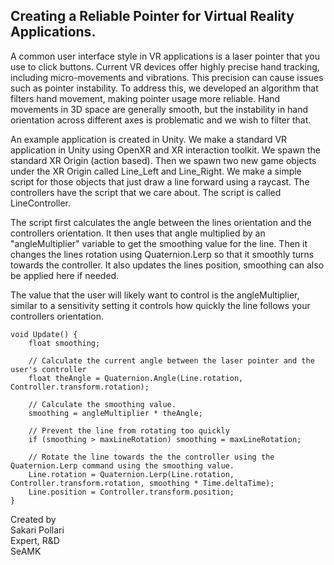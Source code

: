 ## Creating a Reliable Pointer for Virtual Reality Applications.

A common user interface style in VR applications is a laser pointer that you use to click buttons. Current VR devices offer highly precise hand tracking, including micro-movements and vibrations. This precision can cause issues such as pointer instability. To address this, we developed an algorithm that filters hand movement, making pointer usage more reliable. Hand movements in 3D space are generally smooth, but the instability in hand orientation across different axes is problematic and we wish to filter that.

An example application is created in Unity. We make a standard VR application in Unity using OpenXR and XR interaction toolkit. We spawn the standard XR Origin (action based). Then we spawn two new game objects under the XR Origin called Line_Left and Line_Right. We make a simple script for those objects that just draw a line forward using a raycast. The controllers have the script that we care about. The script is called LineController.

The script first calculates the angle between the lines orientation and the controllers orientation. It then uses that angle multiplied by an "angleMultiplier" variable to get the smoothing value for the line. Then it changes the lines rotation using Quaternion.Lerp so that it smoothly turns towards the controller. It also updates the lines position, smoothing can also be applied here if needed.

The value that the user will likely want to control is the angleMultiplier, similar to a sensitivity setting it controls how quickly the line follows your controllers orientation. 

    void Update() {
        float smoothing; 
        
        // Calculate the current angle between the laser pointer and the user's controller
        float theAngle = Quaternion.Angle(Line.rotation, Controller.transform.rotation);
        
        // Calculate the smoothing value.
        smoothing = angleMultiplier * theAngle;

        // Prevent the line from rotating too quickly
        if (smoothing > maxLineRotation) smoothing = maxLineRotation;
        
        // Rotate the line towards the the controller using the Quaternion.Lerp command using the smoothing value.
        Line.rotation = Quaternion.Lerp(Line.rotation, Controller.transform.rotation, smoothing * Time.deltaTime);
        Line.position = Controller.transform.position;
    }



Created by  
Sakari Pollari  
Expert, R&D  
SeAMK  
